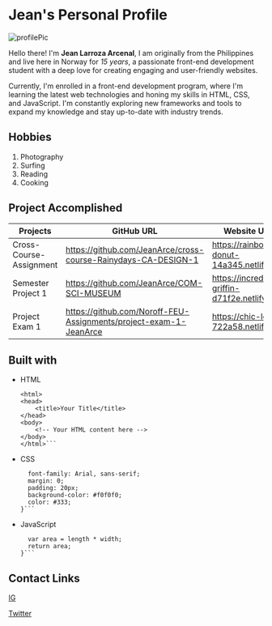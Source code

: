 # Jean's Personal Profile
![profilePic](https://drive.google.com/uc?export=view&id=18GQEgGi_OVqHcGtZucUvFR5z24e_w3M0)

Hello there! I'm **Jean Larroza Arcenal**, I am originally from the Philippines and live here in Norway for *15 years*, a passionate front-end development student with a deep love for creating engaging and user-friendly websites.

Currently, I'm enrolled in a front-end development program, where I'm learning the latest web technologies and honing my skills in HTML, CSS, and JavaScript. I'm constantly exploring new frameworks and tools to expand my knowledge and stay up-to-date with industry trends.
## Hobbies

1. Photography
2. Surfing
3. Reading
4. Cooking

## Project Accomplished

| Projects                |             GitHub URL                                            |       Website URL                               |
| --------                | --------                                                          | --------                                        |
| Cross-Course- Assignment|  https://github.com/JeanArce/cross-course-Rainydays-CA-DESIGN-1   | https://rainbow-donut-14a345.netlify.app        |
| Semester Project 1      | https://github.com/JeanArce/COM-SCI-MUSEUM                        | https://incredible-griffin-d71f2e.netlify.app   |
| Project Exam 1          | https://github.com/Noroff-FEU-Assignments/project-exam-1-JeanArce | https://chic-lolly-722a58.netlify.app           |

## Built with 
- HTML
    ```<!DOCTYPE html>
    <html>
    <head>
        <title>Your Title</title>
    </head>
    <body>
        <!-- Your HTML content here -->
    </body>
    </html>```

- CSS
    ```body {
      font-family: Arial, sans-serif;
      margin: 0;
      padding: 20px;
      background-color: #f0f0f0;
      color: #333;
    }```
- JavaScript
    ```function calculateRectangleArea(length, width) {
      var area = length * width;
      return area;
    }```
    
## Contact Links

[IG](https://www.instagram.com/jean.arcenal)

[Twitter](https://twitter.com/jean.arcenal)




